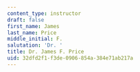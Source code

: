 ```yaml
---
content_type: instructor
draft: false
first_name: James
last_name: Price
middle_initial: F.
salutation: 'Dr. '
title: Dr. James F. Price
uid: 32dfd2f1-f3de-0906-854a-384e71ab217a
---
```

